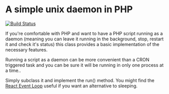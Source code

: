 A simple unix daemon in PHP
==========

[![Build Status](https://travis-ci.org/vvondra/php-daemon.png?branch=master)](https://travis-ci.org/vvondra/php-daemon)

If you're comfortable with PHP and want to have a PHP script running as a daemon (meaning you can leave it running in the background, stop, restart it and check it's status) this class provides a basic implementation of the necessary features.

Running a script as a daemon can be more convenient than a CRON triggered task and you can be sure it will be running in only one process at a time..

Simply subclass it and implement the run() method. You might find the [React Event Loop](https://github.com/reactphp/event-loop) useful if you want an alternative to sleeping.
